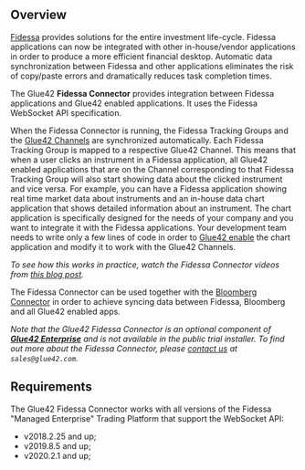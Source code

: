 ## Overview

<glue42 name="addClass" class="colorSection" element="p" text="Available since Glue42 Enterprise 3.10">

[Fidessa](https://www.fidessa.com/) provides solutions for the entire investment life-cycle. Fidessa applications can now be integrated with other in-house/vendor applications in order to produce a more efficient financial desktop. Automatic data synchronization between Fidessa and other applications eliminates the risk of copy/paste errors and dramatically reduces task completion times.  

The Glue42 **Fidessa Connector** provides integration between Fidessa applications and Glue42 enabled applications. It uses the Fidessa WebSocket API specification.

When the Fidessa Connector is running, the Fidessa Tracking Groups and the [Glue42 Channels](../../../glue42-concepts/data-sharing-between-apps/channels/overview/index.html) are synchronized automatically. Each Fidessa Tracking Group is mapped to a respective Glue42 Channel. This means that when a user clicks an instrument in a Fidessa application, all Glue42 enabled applications that are on the Channel corresponding to that Fidessa Tracking Group will also start showing data about the clicked instrument and vice versa. For example, you can have a Fidessa application showing real time market data about instruments and an in-house data chart application that shows detailed information about an instrument. The chart application is specifically designed for the needs of your company and you want to integrate it with the Fidessa applications. Your development team needs to write only a few lines of code in order to [Glue42 enable](../../../getting-started/how-to/glue42-enable-your-app/javascript/index.html) the chart application and modify it to work with the Glue42 Channels.

*To see how this works in practice, watch the Fidessa Connector videos from [this blog post](https://glue42.com/blog/fidessa-connector/).* 

The Fidessa Connector can be used together with the [Bloomberg Connector](../../bloomberg-connector/overview/index.html) in order to achieve syncing data between Fidessa, Bloomberg and all Glue42 enabled apps.

*Note that the Glue42 Fidessa Connector is an optional component of [**Glue42 Enterprise**](https://glue42.com/enterprise/) and is not available in the public trial installer. To find out more about the Fidessa Connector, please [contact us](https://glue42.com/sales-contact/) at `sales@glue42.com`.*

## Requirements

The Glue42 Fidessa Connector works with all versions of the Fidessa "Managed Enterprise" Trading Platform that support the WebSocket API:

- v2018.2.25 and up;
- v2019.8.5 and up;
- v2020.2.1 and up; 